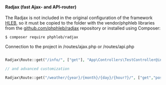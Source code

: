  #### Radjax (fast Ajax- and API-router)

The Radjax is not included in the original configuration of the framework [HLEB](https://github.com/phphleb/hleb), so it must be copied to the folder with the vendor/phphleb  libraries from the [github.com/phphleb/radjax](https://github.com/phphleb/radjax)  repository or installed using Composer:

```html
$ composer require phphleb/radjax
```

Connection to the project in /routes/ajax.php or /routes/api.php

```php

Radjax\Route::get("/info/", ["get"], "App\Controllers\TestController@index", ["protected"=>false, "autoloader" => true]);

// and advanced customization

Radjax\Route::get("/weather/{year}/{month}/{day}/{hour?}/", ["get","post"], "App\Controllers\TestController@weather", ["protected"=>true, "autoloader" => false, "where"=>["hour"=>"[a-z]+"], "session_saved" => false]);

```

